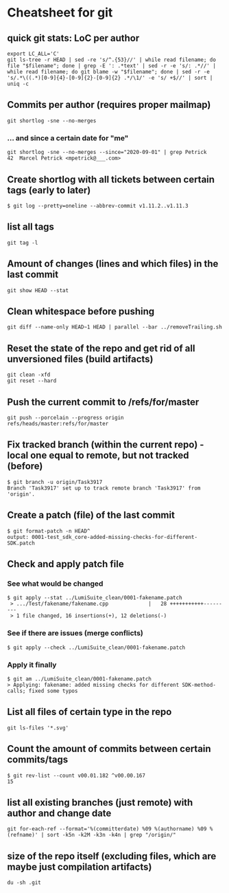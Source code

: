 # Cheatsheet for git

## quick git stats: LoC per author
    export LC_ALL='C'  
    git ls-tree -r HEAD | sed -re 's/^.{53}//' | while read filename; do file "$filename"; done | grep -E ': .*text' | sed -r -e 's/: .*//' | while read filename; do git blame -w "$filename"; done | sed -r -e 's/.*\((.*)[0-9]{4}-[0-9]{2}-[0-9]{2} .*/\1/' -e 's/ +$//' | sort | uniq -c

## Commits per author (requires proper mailmap)
    git shortlog -sne --no-merges
    
### ... and since a certain date for "me"
```
git shortlog -sne --no-merges --since="2020-09-01" | grep Petrick
42  Marcel Petrick <mpetrick@___.com>
```

## Create shortlog with all tickets between certain tags (early to later)
```
$ git log --pretty=oneline --abbrev-commit v1.11.2..v1.11.3
```

## list all tags
```
git tag -l
```

## Amount of changes (lines and which files) in the last commit
```
git show HEAD --stat
```

## Clean whitespace before pushing
```
git diff --name-only HEAD~1 HEAD | parallel --bar ../removeTrailing.sh
```

## Reset the state of the repo and get rid of all unversioned files (build artifacts)
```
git clean -xfd
git reset --hard
```

## Push the current commit to /refs/for/master
    git push --porcelain --progress origin refs/heads/master:refs/for/master

## Fix tracked branch (within the current repo) - local one equal to remote, but not tracked (before)
    $ git branch -u origin/Task3917  
    Branch 'Task3917' set up to track remote branch 'Task3917' from 'origin'.

## Create a patch (file) of the last commit
    $ git format-patch -n HEAD^
    output: 0001-test_sdk_core-added-missing-checks-for-different-SDK.patch

## Check and apply patch file

### See what would be changed
    $ git apply --stat ../LumiSuite_clean/0001-fakename.patch
     > .../Test/fakename/fakename.cpp             |   28 +++++++++++---------  
     > 1 file changed, 16 insertions(+), 12 deletions(-)

### See if there are issues (merge conflicts)
    $ git apply --check ../LumiSuite_clean/0001-fakename.patch

### Apply it finally
    $ git am ../LumiSuite_clean/0001-fakename.patch
    > Applying: fakename: added missing checks for different SDK-method-calls; fixed some typos

## List all files of certain type in the repo
```git ls-files '*.svg'```

## Count the amount of commits between certain commits/tags
```
$ git rev-list --count v00.01.182 ^v00.00.167
15
```

## list all existing branches (just remote) with author and change date
```
git for-each-ref --format='%(committerdate) %09 %(authorname) %09 %(refname)' | sort -k5n -k2M -k3n -k4n | grep "/origin/"
```

## size of the repo itself (excluding files, which are maybe just compilation artifacts)
```
du -sh .git
```
